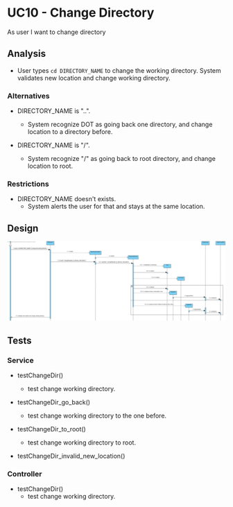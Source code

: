# UC10 - Change Directory

As user I want to change directory

## Analysis

- User types `cd DIRECTORY_NAME` to change the working directory. System validates new location and change working directory.

### Alternatives

- DIRECTORY_NAME is "..".
    - System recognize DOT as going back one directory, and change location to a directory before.

- DIRECTORY_NAME is "/".
    - System recognize "/" as going back to root directory, and change location to root.

### Restrictions

- DIRECTORY_NAME doesn't exists.
    - System alerts the user for that and stays at the same location.

## Design

![uc10-sd](SD_UC10.jpg)

## Tests

### Service

- testChangeDir()
    - test change working directory.

- testChangeDir_go_back()
    - test change working directory to the one before.

- testChangeDir_to_root()
    - test change working directory to root.

- testChangeDir_invalid_new_location()

### Controller

- testChangeDir()
    - test change working directory.
